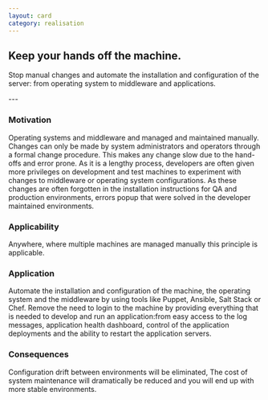 ```yaml
---
layout: card
category: realisation
---
```

Keep your hands off the machine.
---
<p>Stop manual changes and automate the installation and configuration of the server:
      from operating system to middleware and applications. </p>
---

### Motivation

Operating systems and middleware and managed and maintained manually. Changes can only be made by system administrators and operators through a formal change procedure. This makes any change slow due to the hand-offs and error prone. As it is a lengthy process, developers are often given more privileges on development and test machines to experiment with changes to middleware or operating system configurations. As these changes are often forgotten in the installation instructions for QA and production environments, errors popup that were solved in the developer maintained environments.

### Applicability

Anywhere, where multiple machines are managed manually this principle is applicable.

### Application

Automate the installation and configuration of the machine, the operating system and the middleware by using tools like Puppet, Ansible, Salt Stack or Chef. Remove the need to login to the machine by providing everything that is needed to develop and run an application:from easy access to the log messages, application health dashboard, control of the application deployments and the ability to restart the application servers.

### Consequences

Configuration drift between environments will be eliminated, The cost of system maintenance will dramatically be reduced and you will end up with more stable environments.
